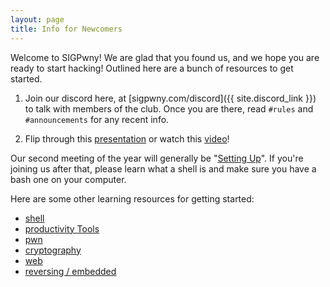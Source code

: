 ```yaml
---
layout: page
title: Info for Newcomers
---
```


Welcome to SIGPwny! We are glad that you found us, and we hope you are ready to start hacking! Outlined here are a bunch of resources to get started.


1. Join our discord here, at [sigpwny.com/discord]({{ site.discord_link }}) to talk with members of the club. Once you are there, read `#rules` and `#announcements` for any recent info.

2. Flip through this [presentation](https://sigpwny.github.io/presentation-content/FA2021/01-tutorial.pdf) or watch this [video](https://www.youtube.com/watch?v=uwYNdxmAn8w)!


Our second meeting of the year will generally be "[Setting Up](https://sigpwny.github.io/presentation-content/FA2021/00-settingup.pdf)". 
If you're joining us after that, please learn what a shell is and make sure you have a bash one on your computer.


Here are some other learning resources for getting started:

- [shell](http://overthewire.org/wargames/bandit/)
- [productivity Tools](https://c4cs.github.io/#schedule)
- [pwn](http://pwnable.kr/)
- [cryptography](https://www.crypto101.io/)
- [web](http://overthewire.org/wargames/natas/)
- [reversing / embedded](http://microcorruption.com/)
